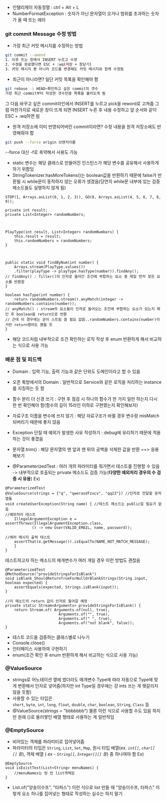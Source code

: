 - 인텔리제이 자동정렬 : ctrl + Alt + L
- NumberFormatException : 숫자가 아닌 문자열이 오거나 범위를 초과하는 숫자가 올 때 뜨는 에러
### git commit Message 수정 방법
- 가장 최근 커밋 메시지를 수정하는 방법
```bash
git commit --amend
1. 이후 뜨는 창에서 INSERT 누르고 수정
2. 수정을 완료했다면 ESC + :wq(저장 + 창닫기)
3. 커밋 메시지 뿐 아니라 코드를 변경해도 커밋 메시지와 함께 수정됨
```
- 최근이 아니라면? 일단 커밋 목록을 확인해야 함
```bash
git rebase -i HEAD~확인하고 싶은 commit의 갯수
가장 최근 commit부터 작성한 갯수만큼 목록을 불러오게 됨
```
그 다음 바꾸고 싶은 commit라인에서 INSERT를 누르고 pick을 reword로 고쳐줌
그럼 마찬가지로 새로운 창이 뜨게 되면 INSERT 누른 후 내용 수정하고 앞 순서와 같이 ESC + :wq하면 됨
- 원격 저장소에 이미 반영되어버린 commit이라면? 수정 내용을 원격 저장소에도 반영해줘야 함
```bash
git push --force origin 브랜치이름
```
--force 대신 -f로 축약해서 사용도 가능

- static 변수는 해당 클래스로 만들어진 인스턴스가 해당 변수를 공유해서 사용하게 하기 위함임
- StringTokenizer.hasMoreTokens()는 boolean값을 반환하기 때문에 false가 반환될 시 while문이 동작하지 않는 오류가 생겼음(당연히 while문 내부에 있는 검증 메소드들도 실행하지 않게 됨)

```
STOP(1, Arrays.asList(0, 1, 2, 3)), GO(0, Arrays.asList(4, 5, 6, 7, 8, 9));

private int result;
private List<Integer> randomNumbers;

  

PlayType(int result, List<Integer> randomNumbers) {
	this.result = result;
	this.randomNumbers = randomNumbers;
}

  

public static void findByNum(int number) {
	Arrays.stream(PlayType.values())
	.filter(playType -> playType.hasType(number)).findAny();
// findAny() : filler()의 인자로 들어간 조건에 부합하는 요소 중 제일 먼저 찾은 요소를 반환함  
}

boolean hasType(int number) {
	return randomNumbers.stream().anyMatch(integer -> randomNumbers.contains(number));
// anyMatch() : stream의 요소들이 인자로 들어오는 조건에 부합하는 요소가 있는지 확인 후 boolean을 return으로 반환
// 근데 이 경우에는 굳이 스트림 쓸 필요 없음..randomNumbers.contains(number)이거만 return했어도 됐을 듯
}
```
- 해당 코드처럼 내부적으로 조건 확인하는 로직 작성 후 enum 반환하게 해서 비교하는 식으로 사용 가능


### 배운 점 및 피드백
- Domain : 입력 기능, 출력 기능과 같은 단위도 도메인이라고 할 수 있음
- 오픈 톡방에서의 Domain : 일반적으로 Service와 같은 로직을 처리하는 instance를 지칭하는 듯 함

- 함수 분리 더 신경 쓰기 : 구현 후 점검 시 하나의 함수가 한 가지 일만 하는지 다시 한 번 확인해야 함(함수의 길이 15라인 이하로 구현했는지 확인해보자)
- 자료구조 이름을 변수에 쓰지 않기 : 해당 자료구조가 바뀔 경우 변수랑 misMatch되버리기 때문에 좋지 않음
- Exception 던질 때 예외가 발생한 사유 작성하기 : debug에 유리하기 때문에 적용하는 것이 좋겠음
- 문자열.trim() : 해당 문자열의 맨 앞과 맨 뒤의 공백을 삭제한 값을 반환 ==> 응용해보기
- @ParameterizedTest : 여러 개의 파라미터를 줘가면서 테스트를 진행할 수 있음 -> 내부적으로 호출되는 private 메소드도 검증 가능(**다양한 예외처리 경우의 수 검증 시 유용**)
Ex)
```
@ParameterizedTest
@ValueSource(strings = {"q", "qwerasdfzxcv", "qq23"}) //인자로 전달할 문자열들
void createUserException(String name) { //테스트 메소드는 public일 필요가 없음
//예외처리 테스트
	IllegalArgumentException e = assertThrows(IllegalArgumentException.class,
			() -> new User(VALID_EMAIL, name, password)); 

//에러 메시지 출력 테스트
	assertThat(e.getMessage()).isEqualTo(NAME_NOT_MATCH_MESSAGE);
	} 
}
```
테스트하고자 하는 메소드의 매개변수가 여러 개일 경우 이런 방법도 괜찮음 
```
@ParameterizedTest
@MethodSource("provideStringsForIsBlank") 
void isBlank_ShouldReturnTrueForNullOrBlankStrings(String input, boolean expected) { 
	assertEquals(expected, Strings.isBlank(input)); 
} 

//이 메소드의 return 값이 인자로 들어갈 예정
private static Stream<Arguments> provideStringsForIsBlank() { 
	return Stream.of( Arguments.of(null, true), 
						Arguments.of("", true), 
						Arguments.of(" ", true), 
						Arguments.of("not blank", false)); 
}
```
- 테스트 코드들 검증하는 클래스별로 나누기
- Console.close()
- 인터페이스 사용하여 구현하기
- enum(조건 확인 후 enum 반환하게 해서 비교하는 식으로 사용 가능)

### @ValueSource
- strings로 어노테이션 옆에 썼더라도 매개변수 Type에 따라 자동으로 Type에 맞게 변환해서 인자로 넣어줌(하지만 int Type일 경우에는 걍 ints 쓰는 게 헷갈리지 않을 듯함)
- 사용할 수 있는 타입은 `short`, `byte`, `int`, `long`, `float`, `double`, `char`, `boolean`, `String`, `Class` 등
- @ValueSource(strings = "bbbbbbb") 물론 이런 식으로 사용할 수도 있음 하지만 원래 {}로 둘러쌓인 배열 형태로 사용하는 게 일반적임
### @EmptySource
- 비어있는 객체를 파라미터로 집어넣어줌
- 파라미터의 타입은 `String`, `List`, `Set`, `Map`, 원시 타입 배열(_ex. `int[]`, `char[][]` 등_), 객체 배열
( _ex - `String[]`, `Integer[][]` 등_) 중 하나여야 함
Ex) 
```
@EmptySource  
void isExistTest(List<String> menuNames) {  
	//menuNames는 텅 빈 list객체임 
}
```

- List.of("양송이수프", "타파스") 이런 식으로 list 만들 때 "양송이수프, 타파스" 이렇게 요소 하나를 집어넣는 형태로 작성하는 실수는 하지 말기
